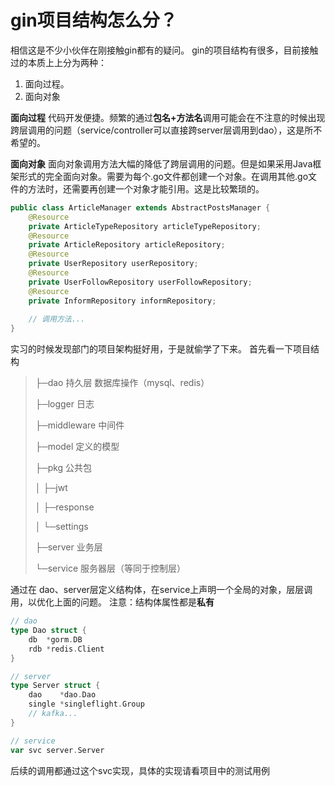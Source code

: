 # gin项目结构怎么分？
相信这是不少小伙伴在刚接触gin都有的疑问。 gin的项目结构有很多，目前接触过的本质上上分为两种：
1. 面向过程。
2. 面向对象

**面向过程**
代码开发便捷。频繁的通过**包名+方法名**调用可能会在不注意的时候出现跨层调用的问题（service/controller可以直接跨server层调用到dao），这是所不希望的。


**面向对象**
面向对象调用方法大幅的降低了跨层调用的问题。但是如果采用Java框架形式的完全面向对象。需要为每个.go文件都创建一个对象。在调用其他.go文件的方法时，还需要再创建一个对象才能引用。这是比较繁琐的。


~~~java
public class ArticleManager extends AbstractPostsManager {
    @Resource
    private ArticleTypeRepository articleTypeRepository;
    @Resource
    private ArticleRepository articleRepository;
    @Resource
    private UserRepository userRepository;
    @Resource
    private UserFollowRepository userFollowRepository;
    @Resource
    private InformRepository informRepository;
    
    // 调用方法...
}
~~~

实习的时候发现部门的项目架构挺好用，于是就偷学了下来。
首先看一下项目结构
> ├─dao         持久层 数据库操作（mysql、redis）
> 
> ├─logger      日志
> 
> ├─middleware  中间件
> 
> ├─model       定义的模型
> 
> ├─pkg         公共包
> 
> │  ├─jwt
> 
> │  ├─response
> 
> │  └─settings
> 
> ├─server      业务层
> 
> └─service     服务器层（等同于控制层）

通过在 dao、server层定义结构体，在service上声明一个全局的对象，层层调用，以优化上面的问题。
注意：结构体属性都是**私有**
~~~ go
// dao
type Dao struct {
	db  *gorm.DB
	rdb *redis.Client
}

// server
type Server struct {
	dao    *dao.Dao
	single *singleflight.Group
	// kafka...
}

// service
var svc server.Server   
~~~

后续的调用都通过这个svc实现，具体的实现请看项目中的测试用例

